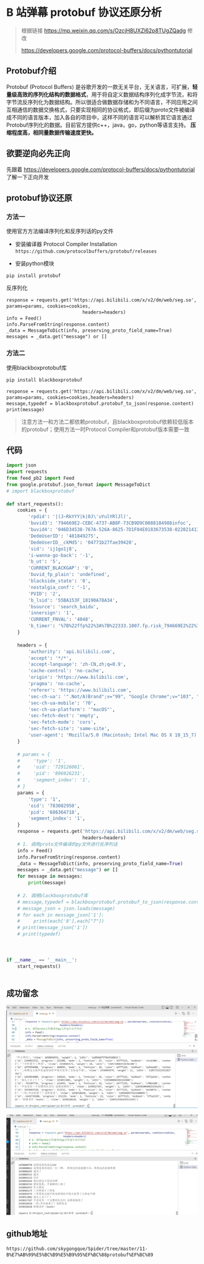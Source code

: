 # B 站弹幕 protobuf 协议还原分析
> 根据链接 https://mp.weixin.qq.com/s/OzcjH8UXZl62p8TUgZQadg 修改
>
> https://developers.google.com/protocol-buffers/docs/pythontutorial


## Protobuf介绍
Protobuf (Protocol Buffers) 是谷歌开发的一款无关平台，无关语言，可扩展，**轻量级高效的序列化结构的数据格式**，用于将自定义数据结构序列化成字节流，和将字节流反序列化为数据结构。所以很适合做数据存储和为不同语言，不同应用之间互相通信的数据交换格式，只要实现相同的协议格式，即后缀为proto文件被编译成不同的语言版本，加入各自的项目中，这样不同的语言可以解析其它语言通过Protobuf序列化的数据。目前官方提供c++，java，go，python等语言支持。
**压缩程度高，相同量数据传输速度更快。**

## 欲要逆向必先正向

先跟着 https://developers.google.com/protocol-buffers/docs/pythontutorial 了解一下正向开发



## protobuf协议还原

### 方法一

使用官方方法编译序列化和反序列话的py文件

- 安装编译器 Protocol Compiler Installation
  ```https://github.com/protocolbuffers/protobuf/releases```

- 安装python模块

```
pip install protobuf
```

反序列化

```
response = requests.get('https://api.bilibili.com/x/v2/dm/web/seg.so', params=params, cookies=cookies,
                            headers=headers)
info = Feed()
info.ParseFromString(response.content)
_data = MessageToDict(info, preserving_proto_field_name=True)
messages = _data.get("message") or []
```

### 方法二

使用blackboxprotobuf库

```
pip install blackboxprotobuf
```

```
response = requests.get('https://api.bilibili.com/x/v2/dm/web/seg.so', params=params, cookies=cookies,headers=headers)
message,typedef = blackboxprotobuf.protobuf_to_json(response.content)
print(message)
```

> 注意方法一和方法二都依赖protobuf，且blackboxprotobuf依赖较低版本的protobuf；使用方法一时Protocol Compiler和protobuf版本需要一致

## 代码

```python
import json
import requests
from feed_pb2 import Feed
from google.protobuf.json_format import MessageToDict
# import blackboxprotobuf

def start_requests():
    cookies = {
        'rpdid': '|(J~RkYYY|k|0J\'uYulYRlJl)',
        'buvid3': '794669E2-CEBC-4737-AB8F-73CB9D9C0088184988infoc',
        'buvid4': '046D34538-767A-526A-8625-7D1F04E0183673538-022021413-+yHNrXw7i70NUnsrLeJd2Q%3D%3D',
        'DedeUserID': '481849275',
        'DedeUserID__ckMd5': '04771b27fae39420',
        'sid': 'ij1go1j8',
        'i-wanna-go-back': '-1',
        'b_ut': '5',
        'CURRENT_BLACKGAP': '0',
        'buvid_fp_plain': 'undefined',
        'blackside_state': '0',
        'nostalgia_conf': '-1',
        'PVID': '2',
        'b_lsid': '55BA153F_18190A78A34',
        'bsource': 'search_baidu',
        'innersign': '1',
        'CURRENT_FNVAL': '4048',
        'b_timer': '%7B%22ffp%22%3A%7B%22333.1007.fp.risk_794669E2%22%3A%2218190A78B5F%22%2C%22333.788.fp.risk_794669E2%22%3A%2218190A797FF%22%2C%22333.42.fp.risk_794669E2%22%3A%2218190A7A6C5%22%7D%7D',
    }

    headers = {
        'authority': 'api.bilibili.com',
        'accept': '*/*',
        'accept-language': 'zh-CN,zh;q=0.9',
        'cache-control': 'no-cache',
        'origin': 'https://www.bilibili.com',
        'pragma': 'no-cache',
        'referer': 'https://www.bilibili.com',
        'sec-ch-ua': '".Not/A)Brand";v="99", "Google Chrome";v="103", "Chromium";v="103"',
        'sec-ch-ua-mobile': '?0',
        'sec-ch-ua-platform': '"macOS"',
        'sec-fetch-dest': 'empty',
        'sec-fetch-mode': 'cors',
        'sec-fetch-site': 'same-site',
        'user-agent': 'Mozilla/5.0 (Macintosh; Intel Mac OS X 10_15_7) AppleWebKit/537.36 (KHTML, like Gecko) Chrome/103.0.0.0 Safari/537.36',
    }

    # params = {
    #     'type': '1',
    #     'oid': '729126061',
    #     'pid': '896926231',
    #     'segment_index': '1',
    # }
    params = {
        'type': '1',
        'oid': '783082950',
        'pid': '686364718',
        'segment_index': '1',
    }
    response = requests.get('https://api.bilibili.com/x/v2/dm/web/seg.so', params=params, cookies=cookies,
                            headers=headers)
    # 1. 调用proto文件编译的py文件进行反序列话
    info = Feed()
    info.ParseFromString(response.content)
    _data = MessageToDict(info, preserving_proto_field_name=True)
    messages = _data.get("message") or []
    for message in messages:
        print(message)

    # 2. 调用blackboxprotobuf库
    # message,typedef = blackboxprotobuf.protobuf_to_json(response.content)
    # message_json = json.loads(message)
    # for each in message_json['1']:
    #     print(each['8'],each["7"])
    # print(message_json['1'])
    # print(typedef)



if __name__ == '__main__':
    start_requests()
    
```



## 成功留念

![image-20220727215355050](readme.assets/image-20220727215355050.png)

![image-20220727215409537](readme.assets/image-20220727215409537.png)



## github地址

```
https://github.com/skygongque/Spider/tree/master/11-B%E7%AB%99%E5%BC%B9%E5%B9%95%EF%BC%88protobuf%EF%BC%89
```

